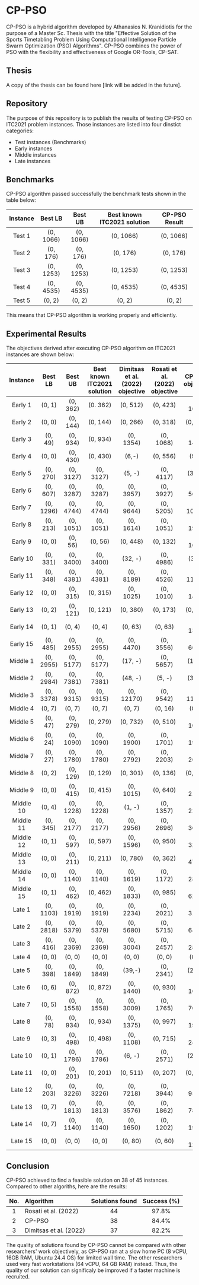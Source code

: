 # CP-PSO

CP-PSO is a hybrid algorithm developed by Athanasios N. Kranidiotis for the purpose of a Master Sc. Thesis with the title "Effective Solution of the Sports Timetabling Problem Using Computational Intelligence Particle Swarm Optimization (PSO) Algorithms". CP-PSO combines the power of PSO with the flexibility and effectiveness of Google OR-Tools, CP-SAT. 

## Thesis
A copy of the thesis can be found here [link will be added in the future].

## Repository
The purpose of this repository is to publish the results of testing CP-PSO on ITC2021 problem instances. Those instances are listed into four dinstict categories:
- Test instances (Benchmarks)
- Early instances
- Middle instances
- Late instances

## Benchmarks
CP-PSO algorithm passed successfully the benchmark tests shown in the table below:

| Instance | Best LB | Best UB | Best known ITC2021 solution | CP-PSO Result |
|:----------:|:---------:|:--------------:|:-----------------:|:-------------------:|
| Test 1 | (0, 1066) | (0, 1066) | (0, 1066) | (0, 1066)|
| Test 2 | (0, 176) | (0, 176) | (0, 176) |  (0, 176) |
| Test 3| (0, 1253) | (0, 1253) | (0, 1253) | (0, 1253) |
| Test 4 |(0, 4535) | (0, 4535) | (0, 4535) |  (0, 4535)|
| Test 5| (0, 2)| (0, 2)|(0, 2)| (0, 2)|


This means that CP-PSO algorithm is working properly and efficiently. 

## Experimental Results
The objectives derived after executing CP-PSO algorithm on ITC2021 instances are shown below:

| Instance | Best LB | Best UB | Best known ITC2021 solution | Dimitsas et al. (2022) objective | Rosati et al. (2022) objective|CP-PSO objective |
|:----------:|:---------:|:--------------:|:-----------------:|:-------------------:|:---------------:|:---------------:|
| Early 1| (0, 1)|(0, 362)|(0. 362)|(0, 512)|(0, 423)| (0, 1603)|
| Early 2| (0, 0)| (0, 144)|(0, 144)|(0, 266)|(0, 318)|(0, 713)|
| Early 3|(0, 49)|(0, 934)|(0, 934)|(0, 1354)|(0, 1068)|(0, 1419)|
| Early 4|(0, 0)|(0, 430)|(0, 430)| (6,-)|(0, 556)| (9, -) |
| Early 5|(0, 270)|(0, 3127)|(0, 3127)| (5, -)|(0, 4117)| (36, -) |
| Early 6|(0, 607)|(0, 3287)|(0, 3287)| (0, 3957)|(0, 3927)| (0, 5630)|
| Early 7|(0, 1296)|(0, 4744)|(0, 4744)| (0, 9644)|(0, 5205)| (0, 10818)|
| Early 8|(0, 213)|(0, 1051)|(0, 1051)| (0, 1614)|(0, 1051)| (0, 1994)|
| Early 9|(0, 0)|(0, 56)|(0, 56)| (0, 448)|(0, 132)| (0, 1613)|
| Early 10|(0, 331)|(0, 3400)|(0, 3400)| (32, -)|(0, 4986)| (34,-) |
| Early 11|(0, 348)|(0, 4381)|(0, 4381)| (0, 8189)|(0, 4526)| (0, 11989)|
| Early 12|(0, 0)|(0, 315)|(0, 315)| (0, 1025)|(0, 1010)| (0, 1445)|
| Early 13|(0, 2)|(0, 121)|(0, 121)| (0, 380)|(0, 173)| (0, 730)|
| Early 14|(0, 1)|(0, 4)|(0, 4)| (0, 63)|(0, 63)| (0, 1392)|
| Early 15|(0, 485)|(0, 2955)|(0, 2955)| (0, 4470)|(0, 3556)| (0, 6681)|
| Middle 1| (0, 2955)|(0, 5177)|(0, 5177)|(17, -)|(0, 5657)|(12, -)|
| Middle 2| (0, 2984)|(0, 7381)|(0, 7381)|(48, -)|(5, -)|(35, -)|
| Middle 3| (0, 3378)|(0, 9315)|(0, 9315)|(0, 12170)|(0, 9542)|(0, 11809)|
| Middle 4| (0, 7)|(0, 7)|(0, 7)|(0, 7)|(0, 16)|(0, 7)|
| Middle 5| (0, 47)|(0, 279)|(0, 279)|(0, 732)|(0, 510)|(0, 1029)|
| Middle 6| (0, 24)|(0, 1090)|(0, 1090)|(0, 1900)|(0, 1701)|(0, 1920)|
| Middle 7| (0, 27)|(0, 1780)|(0, 1780)|(0, 2792)|(0, 2203)|(0, 2672)|
| Middle 8| (0, 2)|(0, 129)|(0, 129)|(0, 301)|(0, 136)|(0, 447)|
| Middle 9| (0, 0)|(0, 415)|(0, 415)|(0, 1015)|(0, 640)|(0, 2185)|
| Middle 10| (0, 4)|(0, 1228)|(0, 1228)|(1, -)|(0, 1357)|(0, 2211)|
| Middle 11| (0, 345)|(0, 2177)|(0, 2177)|(0, 2956)|(0, 2696)|(0, 3638)|
| Middle 12| (0, 1)|(0, 597)|(0, 597)|(0, 1596)|(0, 950)|(0, 3291)|
| Middle 13| (0, 0)|(0, 211)|(0, 211)|(0, 780)|(0, 362)|(0, 4715)|
| Middle 14| (0, 0)|(0, 1140)|(0, 1140)|(0, 1619)|(0, 1172)|(0, 2889)|
| Middle 15| (0, 1)|(0, 462)|(0, 462)|(0, 1833)|(0, 985)|(0, 6290)|
| Late 1|(0, 1103)|(0, 1919)|(0, 1919)|(0, 2234)|(0, 2021)|(0, 3115)|
| Late 2|(0, 2818)|(0, 5379)|(0, 5379)|(0, 5680)|(0, 5715)|(0, 6434)|
| Late 3|(0, 416)|(0, 2369)|(0, 2369)|(0, 3004)|(0, 2457)|(0, 2833)|
| Late 4|(0, 0)|(0, 0)|(0, 0)|(0, 0)|(0, 0)|(0, 0)|
| Late 5|(0, 398)|(0, 1849)|(0, 1849)|(39,-)|(0, 2341)|(29, -)|
| Late 6|(0, 6)|(0, 872)|(0, 872)|(0, 1440)|(0, 930)|(0, 1648)|
| Late 7|(0, 5)|(0, 1558)|(0, 1558)|(0, 3009)|(0, 1765)|(0, 7082)|
| Late 8|(0, 78)|(0, 934)|(0, 934)|(0, 1375)|(0, 997)|(0, 1971)|
| Late 9|(0, 3)|(0, 498)|(0, 498)|(0, 1108)|(0, 715)|(0, 2426)|
| Late 10|(0, 1)|(0, 1786)|(0, 1786)|(6, -)|(0, 2571)|(21, -)|
| Late 11|(0, 0)|(0, 201)|(0, 201)|(0, 511)|(0, 207)|(0, 796)|
| Late 12|(0, 203)|(0, 3226)|(0, 3226)|(0, 7218)|(0, 3944)|(0, 9566)|
| Late 13|(0, 7)|(0, 1813)|(0, 1813)|(0, 3576)|(0, 1862)|(0, 7810)|
| Late 14|(0, 7)|(0, 1140)|(0, 1140)|(0, 1650)|(0, 1202)|(0, 1966)|
| Late 15|(0, 0)|(0, 0)|(0, 0)|(0, 80)|(0, 60)|(0, 1280)|

## Conclusion

CP-PSO achieved to find a feasible solution on 38 of 45 instances. Compared to other algoriths, here are the results:

| No. | Algorithm | Solutions found | Success (%)|
|:---:|:---|:---:|:---:|
|1| Rosati et al. (2022) | 44 | 97.8%|
|2| CP-PSO| 38 | 84.4%|
|3| Dimitsas et al. (2022) | 37 | 82.2%|

The quality of solutions found by CP-PSO cannot be compared with other researchers' work objectively, as CP-PSO ran at a slow home PC (8 vCPU, 16GB RAM, Ubuntu 24.4 OS) for limited wall time. The other researchers used very fast workstations (64 vCPU, 64 GB RAM) instead. Thus, the quality of our solution can significaly be improved if a faster machine is recruited. 
